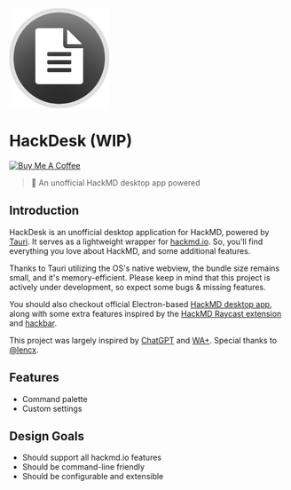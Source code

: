 <img src="./public/logo.png" alt="HackDesk Logo" width="180">

# HackDesk (WIP)

[<img src="https://cdn.buymeacoffee.com/buttons/v2/default-blue.png" alt="Buy Me A Coffee" height="40">](https://www.buymeacoffee.com/eastsun5566)

> 📝 An unofficial HackMD desktop app powered

## Introduction

HackDesk is an unofficial desktop application for HackMD, powered by [Tauri](https://tauri.app/). It serves as a lightweight wrapper for [hackmd.io](http://hackmd.io). So, you'll find everything you love about HackMD, and some additional features.

Thanks to Tauri utilizing the OS's native webview, the bundle size remains small, and it's memory-efficient. Please keep in mind that this project is actively under development, so expect some bugs & missing features.

You should also checkout official Electron-based [HackMD desktop app](https://github.com/hackmdio/hackmd-desktop), along with some extra features inspired by the [HackMD Raycast extension](https://www.raycast.com/Yukai/hackmd) and [hackbar](https://github.com/uier/hackbar).

This project was largely inspired by [ChatGPT](https://github.com/lencx/ChatGPT) and [WA+](https://github.com/lencx/WA). Special thanks to [@lencx](https://github.com/lencx).

## Features

- Command palette
- Custom settings

## Design Goals

- Should support all hackmd.io features
- Should be command-line friendly
- Should be configurable and extensible
